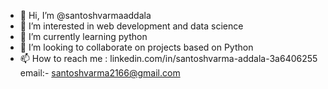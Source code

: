 - 👋 Hi, I’m @santoshvarmaaddala
- 👀 I’m interested in web development and data science 
- 🌱 I’m currently learning python 
- 💞️ I’m looking to collaborate on projects based on Python
- 📫 How to reach me : linkedin.com/in/santoshvarma-addala-3a6406255
                email:- santoshvarma2166@gmail.com
<!---
santoshvarmaaddala/santoshvarmaaddala is a ✨ special ✨ repository because its `README.md` (this file) appears on your GitHub profile.
You can click the Preview link to take a look at your changes.
--->
